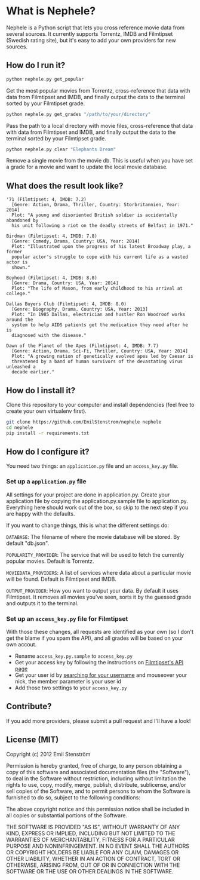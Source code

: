 # What is Nephele?

Nephele is a Python script that lets you cross reference movie data from several sources. It currently supports Torrentz, IMDB and Filmtipset (Swedish rating site), but it's easy to add your own providers for new sources.

## How do I run it?

```bash
python nephele.py get_popular
```
Get the most popular movies from Torrentz, cross-reference that data with data from Filmtipset and IMDB, and finally output the data to the terminal sorted by your Filmtipset grade.

```bash
python nephele.py get_grades "/path/to/your/directory"
```
Pass the path to a local directory with movie files, cross-reference that data with data from Filmtipset and IMDB, and finally output the data to the terminal sorted by your Filmtipset grade.

```bash
python nephele.py clear "Elephants Dream"
```
Remove a single movie from the movie db. This is useful when you have set a grade for a movie and want to update the local movie database.

## What does the result look like?

```
'71 (Filmtipset: 4, IMDB: 7.2)
  [Genre: Action, Drama, Thriller, Country: Storbritannien, Year: 2014]
  Plot: "A young and disoriented British soldier is accidentally abandoned by
  his unit following a riot on the deadly streets of Belfast in 1971."

Birdman (Filmtipset: 4, IMDB: 7.8)
  [Genre: Comedy, Drama, Country: USA, Year: 2014]
  Plot: "Illustrated upon the progress of his latest Broadway play, a former
  popular actor's struggle to cope with his current life as a wasted actor is
  shown."

Boyhood (Filmtipset: 4, IMDB: 8.0)
  [Genre: Drama, Country: USA, Year: 2014]
  Plot: "The life of Mason, from early childhood to his arrival at college."

Dallas Buyers Club (Filmtipset: 4, IMDB: 8.0)
  [Genre: Biography, Drama, Country: USA, Year: 2013]
  Plot: "In 1985 Dallas, electrician and hustler Ron Woodroof works around the
  system to help AIDS patients get the medication they need after he is
  diagnosed with the disease."

Dawn of the Planet of the Apes (Filmtipset: 4, IMDB: 7.7)
  [Genre: Action, Drama, Sci-Fi, Thriller, Country: USA, Year: 2014]
  Plot: "A growing nation of genetically evolved apes led by Caesar is
  threatened by a band of human survivors of the devastating virus unleashed a
  decade earlier."
```

## How do I install it?

Clone this repository to your computer and install dependencies (feel free to create your own virtualenv first).

```bash
git clone https://github.com/EmilStenstrom/nephele nephele
cd nephele
pip install -r requirements.txt
```

## How do I configure it?

You need two things: an `application.py` file and an `access_key.py` file.

### Set up a `application.py` file

All settings for your project are done in application.py. Create your application file by copying the application.py.sample file to application.py. Everything here should work out of the box, so skip to the next step if you are happy with the defaults.

If you want to change things, this is what the different settings do:

`DATABASE`: The filename of where the movie database will be stored. By default "db.json".

`POPULARITY_PROVIDER`: The service that will be used to fetch the currently popular movies. Default is Torrentz.

`MOVIEDATA_PROVIDERS`: A list of services where data about a particular movie will be found. Default is Filmtipset and IMDB.

`OUTPUT_PROVIDER`: How you want to output your data. By default it uses Filmtipset. It removes all movies you've seen, sorts it by the guessed grade and outputs it to the terminal.

### Set up an `access_key.py` file for Filmtipset

With those these changes, all requests are identified as your own (so I don't get the blame if you spam the API), and all grades will be based on your own accout.

- Rename `access_key.py.sample` to `access_key.py`
- Get your access key by following the instructions on [Filmtipset's API page](http://nyheter24.se/filmtipset/api.cgi)
- Get your user id by [searching for your username](http://nyheter24.se/filmtipset/search_member.cgi) and mouseover your nick, the member parameter is your user id
- Add those two settings to your `access_key.py`

## Contribute?

If you add more providers, please submit a pull request and I'll have a look!

## License (MIT)

Copyright (c) 2012 Emil Stenström

Permission is hereby granted, free of charge, to any person obtaining a copy of this software and associated documentation files (the "Software"), to deal in the Software without restriction, including without limitation the rights to use, copy, modify, merge, publish, distribute, sublicense, and/or sell copies of the Software, and to permit persons to whom the Software is furnished to do so, subject to the following conditions:

The above copyright notice and this permission notice shall be included in all copies or substantial portions of the Software.

THE SOFTWARE IS PROVIDED "AS IS", WITHOUT WARRANTY OF ANY KIND, EXPRESS OR IMPLIED, INCLUDING BUT NOT LIMITED TO THE WARRANTIES OF MERCHANTABILITY, FITNESS FOR A PARTICULAR PURPOSE AND NONINFRINGEMENT. IN NO EVENT SHALL THE AUTHORS OR COPYRIGHT HOLDERS BE LIABLE FOR ANY CLAIM, DAMAGES OR OTHER LIABILITY, WHETHER IN AN ACTION OF CONTRACT, TORT OR OTHERWISE, ARISING FROM, OUT OF OR IN CONNECTION WITH THE SOFTWARE OR THE USE OR OTHER DEALINGS IN THE SOFTWARE.
